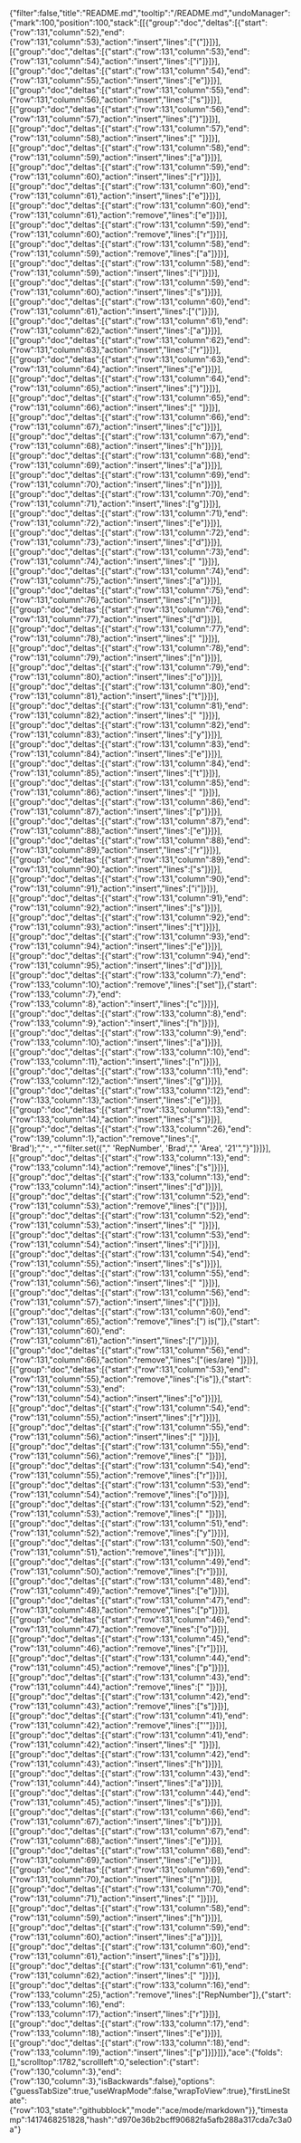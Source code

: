 {"filter":false,"title":"README.md","tooltip":"/README.md","undoManager":{"mark":100,"position":100,"stack":[[{"group":"doc","deltas":[{"start":{"row":131,"column":52},"end":{"row":131,"column":53},"action":"insert","lines":["("]}]}],[{"group":"doc","deltas":[{"start":{"row":131,"column":53},"end":{"row":131,"column":54},"action":"insert","lines":["i"]}]}],[{"group":"doc","deltas":[{"start":{"row":131,"column":54},"end":{"row":131,"column":55},"action":"insert","lines":["e"]}]}],[{"group":"doc","deltas":[{"start":{"row":131,"column":55},"end":{"row":131,"column":56},"action":"insert","lines":["s"]}]}],[{"group":"doc","deltas":[{"start":{"row":131,"column":56},"end":{"row":131,"column":57},"action":"insert","lines":[")"]}]}],[{"group":"doc","deltas":[{"start":{"row":131,"column":57},"end":{"row":131,"column":58},"action":"insert","lines":[" "]}]}],[{"group":"doc","deltas":[{"start":{"row":131,"column":58},"end":{"row":131,"column":59},"action":"insert","lines":["a"]}]}],[{"group":"doc","deltas":[{"start":{"row":131,"column":59},"end":{"row":131,"column":60},"action":"insert","lines":["r"]}]}],[{"group":"doc","deltas":[{"start":{"row":131,"column":60},"end":{"row":131,"column":61},"action":"insert","lines":["e"]}]}],[{"group":"doc","deltas":[{"start":{"row":131,"column":60},"end":{"row":131,"column":61},"action":"remove","lines":["e"]}]}],[{"group":"doc","deltas":[{"start":{"row":131,"column":59},"end":{"row":131,"column":60},"action":"remove","lines":["r"]}]}],[{"group":"doc","deltas":[{"start":{"row":131,"column":58},"end":{"row":131,"column":59},"action":"remove","lines":["a"]}]}],[{"group":"doc","deltas":[{"start":{"row":131,"column":58},"end":{"row":131,"column":59},"action":"insert","lines":["i"]}]}],[{"group":"doc","deltas":[{"start":{"row":131,"column":59},"end":{"row":131,"column":60},"action":"insert","lines":["s"]}]}],[{"group":"doc","deltas":[{"start":{"row":131,"column":60},"end":{"row":131,"column":61},"action":"insert","lines":["("]}]}],[{"group":"doc","deltas":[{"start":{"row":131,"column":61},"end":{"row":131,"column":62},"action":"insert","lines":["a"]}]}],[{"group":"doc","deltas":[{"start":{"row":131,"column":62},"end":{"row":131,"column":63},"action":"insert","lines":["r"]}]}],[{"group":"doc","deltas":[{"start":{"row":131,"column":63},"end":{"row":131,"column":64},"action":"insert","lines":["e"]}]}],[{"group":"doc","deltas":[{"start":{"row":131,"column":64},"end":{"row":131,"column":65},"action":"insert","lines":[")"]}]}],[{"group":"doc","deltas":[{"start":{"row":131,"column":65},"end":{"row":131,"column":66},"action":"insert","lines":[" "]}]}],[{"group":"doc","deltas":[{"start":{"row":131,"column":66},"end":{"row":131,"column":67},"action":"insert","lines":["c"]}]}],[{"group":"doc","deltas":[{"start":{"row":131,"column":67},"end":{"row":131,"column":68},"action":"insert","lines":["h"]}]}],[{"group":"doc","deltas":[{"start":{"row":131,"column":68},"end":{"row":131,"column":69},"action":"insert","lines":["a"]}]}],[{"group":"doc","deltas":[{"start":{"row":131,"column":69},"end":{"row":131,"column":70},"action":"insert","lines":["n"]}]}],[{"group":"doc","deltas":[{"start":{"row":131,"column":70},"end":{"row":131,"column":71},"action":"insert","lines":["g"]}]}],[{"group":"doc","deltas":[{"start":{"row":131,"column":71},"end":{"row":131,"column":72},"action":"insert","lines":["e"]}]}],[{"group":"doc","deltas":[{"start":{"row":131,"column":72},"end":{"row":131,"column":73},"action":"insert","lines":["d"]}]}],[{"group":"doc","deltas":[{"start":{"row":131,"column":73},"end":{"row":131,"column":74},"action":"insert","lines":[" "]}]}],[{"group":"doc","deltas":[{"start":{"row":131,"column":74},"end":{"row":131,"column":75},"action":"insert","lines":["a"]}]}],[{"group":"doc","deltas":[{"start":{"row":131,"column":75},"end":{"row":131,"column":76},"action":"insert","lines":["n"]}]}],[{"group":"doc","deltas":[{"start":{"row":131,"column":76},"end":{"row":131,"column":77},"action":"insert","lines":["d"]}]}],[{"group":"doc","deltas":[{"start":{"row":131,"column":77},"end":{"row":131,"column":78},"action":"insert","lines":[" "]}]}],[{"group":"doc","deltas":[{"start":{"row":131,"column":78},"end":{"row":131,"column":79},"action":"insert","lines":["n"]}]}],[{"group":"doc","deltas":[{"start":{"row":131,"column":79},"end":{"row":131,"column":80},"action":"insert","lines":["o"]}]}],[{"group":"doc","deltas":[{"start":{"row":131,"column":80},"end":{"row":131,"column":81},"action":"insert","lines":["t"]}]}],[{"group":"doc","deltas":[{"start":{"row":131,"column":81},"end":{"row":131,"column":82},"action":"insert","lines":[" "]}]}],[{"group":"doc","deltas":[{"start":{"row":131,"column":82},"end":{"row":131,"column":83},"action":"insert","lines":["y"]}]}],[{"group":"doc","deltas":[{"start":{"row":131,"column":83},"end":{"row":131,"column":84},"action":"insert","lines":["e"]}]}],[{"group":"doc","deltas":[{"start":{"row":131,"column":84},"end":{"row":131,"column":85},"action":"insert","lines":["t"]}]}],[{"group":"doc","deltas":[{"start":{"row":131,"column":85},"end":{"row":131,"column":86},"action":"insert","lines":[" "]}]}],[{"group":"doc","deltas":[{"start":{"row":131,"column":86},"end":{"row":131,"column":87},"action":"insert","lines":["p"]}]}],[{"group":"doc","deltas":[{"start":{"row":131,"column":87},"end":{"row":131,"column":88},"action":"insert","lines":["e"]}]}],[{"group":"doc","deltas":[{"start":{"row":131,"column":88},"end":{"row":131,"column":89},"action":"insert","lines":["r"]}]}],[{"group":"doc","deltas":[{"start":{"row":131,"column":89},"end":{"row":131,"column":90},"action":"insert","lines":["s"]}]}],[{"group":"doc","deltas":[{"start":{"row":131,"column":90},"end":{"row":131,"column":91},"action":"insert","lines":["i"]}]}],[{"group":"doc","deltas":[{"start":{"row":131,"column":91},"end":{"row":131,"column":92},"action":"insert","lines":["s"]}]}],[{"group":"doc","deltas":[{"start":{"row":131,"column":92},"end":{"row":131,"column":93},"action":"insert","lines":["t"]}]}],[{"group":"doc","deltas":[{"start":{"row":131,"column":93},"end":{"row":131,"column":94},"action":"insert","lines":["e"]}]}],[{"group":"doc","deltas":[{"start":{"row":131,"column":94},"end":{"row":131,"column":95},"action":"insert","lines":["d"]}]}],[{"group":"doc","deltas":[{"start":{"row":133,"column":7},"end":{"row":133,"column":10},"action":"remove","lines":["set"]},{"start":{"row":133,"column":7},"end":{"row":133,"column":8},"action":"insert","lines":["c"]}]}],[{"group":"doc","deltas":[{"start":{"row":133,"column":8},"end":{"row":133,"column":9},"action":"insert","lines":["h"]}]}],[{"group":"doc","deltas":[{"start":{"row":133,"column":9},"end":{"row":133,"column":10},"action":"insert","lines":["a"]}]}],[{"group":"doc","deltas":[{"start":{"row":133,"column":10},"end":{"row":133,"column":11},"action":"insert","lines":["n"]}]}],[{"group":"doc","deltas":[{"start":{"row":133,"column":11},"end":{"row":133,"column":12},"action":"insert","lines":["g"]}]}],[{"group":"doc","deltas":[{"start":{"row":133,"column":12},"end":{"row":133,"column":13},"action":"insert","lines":["e"]}]}],[{"group":"doc","deltas":[{"start":{"row":133,"column":13},"end":{"row":133,"column":14},"action":"insert","lines":["s"]}]}],[{"group":"doc","deltas":[{"start":{"row":133,"column":26},"end":{"row":139,"column":1},"action":"remove","lines":[", 'Brad');","```","```","filter.set({","    'RepNumber', 'Brad',","    'Area', '21'","}"]}]}],[{"group":"doc","deltas":[{"start":{"row":133,"column":13},"end":{"row":133,"column":14},"action":"remove","lines":["s"]}]}],[{"group":"doc","deltas":[{"start":{"row":133,"column":13},"end":{"row":133,"column":14},"action":"insert","lines":["d"]}]}],[{"group":"doc","deltas":[{"start":{"row":131,"column":52},"end":{"row":131,"column":53},"action":"remove","lines":["("]}]}],[{"group":"doc","deltas":[{"start":{"row":131,"column":52},"end":{"row":131,"column":53},"action":"insert","lines":[" "]}]}],[{"group":"doc","deltas":[{"start":{"row":131,"column":53},"end":{"row":131,"column":54},"action":"insert","lines":["i"]}]}],[{"group":"doc","deltas":[{"start":{"row":131,"column":54},"end":{"row":131,"column":55},"action":"insert","lines":["s"]}]}],[{"group":"doc","deltas":[{"start":{"row":131,"column":55},"end":{"row":131,"column":56},"action":"insert","lines":[" "]}]}],[{"group":"doc","deltas":[{"start":{"row":131,"column":56},"end":{"row":131,"column":57},"action":"insert","lines":["("]}]}],[{"group":"doc","deltas":[{"start":{"row":131,"column":60},"end":{"row":131,"column":65},"action":"remove","lines":[") is("]},{"start":{"row":131,"column":60},"end":{"row":131,"column":61},"action":"insert","lines":["/"]}]}],[{"group":"doc","deltas":[{"start":{"row":131,"column":56},"end":{"row":131,"column":66},"action":"remove","lines":["(ies/are) "]}]}],[{"group":"doc","deltas":[{"start":{"row":131,"column":53},"end":{"row":131,"column":55},"action":"remove","lines":["is"]},{"start":{"row":131,"column":53},"end":{"row":131,"column":54},"action":"insert","lines":["o"]}]}],[{"group":"doc","deltas":[{"start":{"row":131,"column":54},"end":{"row":131,"column":55},"action":"insert","lines":["r"]}]}],[{"group":"doc","deltas":[{"start":{"row":131,"column":55},"end":{"row":131,"column":56},"action":"insert","lines":[" "]}]}],[{"group":"doc","deltas":[{"start":{"row":131,"column":55},"end":{"row":131,"column":56},"action":"remove","lines":[" "]}]}],[{"group":"doc","deltas":[{"start":{"row":131,"column":54},"end":{"row":131,"column":55},"action":"remove","lines":["r"]}]}],[{"group":"doc","deltas":[{"start":{"row":131,"column":53},"end":{"row":131,"column":54},"action":"remove","lines":["o"]}]}],[{"group":"doc","deltas":[{"start":{"row":131,"column":52},"end":{"row":131,"column":53},"action":"remove","lines":[" "]}]}],[{"group":"doc","deltas":[{"start":{"row":131,"column":51},"end":{"row":131,"column":52},"action":"remove","lines":["y"]}]}],[{"group":"doc","deltas":[{"start":{"row":131,"column":50},"end":{"row":131,"column":51},"action":"remove","lines":["t"]}]}],[{"group":"doc","deltas":[{"start":{"row":131,"column":49},"end":{"row":131,"column":50},"action":"remove","lines":["r"]}]}],[{"group":"doc","deltas":[{"start":{"row":131,"column":48},"end":{"row":131,"column":49},"action":"remove","lines":["e"]}]}],[{"group":"doc","deltas":[{"start":{"row":131,"column":47},"end":{"row":131,"column":48},"action":"remove","lines":["p"]}]}],[{"group":"doc","deltas":[{"start":{"row":131,"column":46},"end":{"row":131,"column":47},"action":"remove","lines":["o"]}]}],[{"group":"doc","deltas":[{"start":{"row":131,"column":45},"end":{"row":131,"column":46},"action":"remove","lines":["r"]}]}],[{"group":"doc","deltas":[{"start":{"row":131,"column":44},"end":{"row":131,"column":45},"action":"remove","lines":["p"]}]}],[{"group":"doc","deltas":[{"start":{"row":131,"column":43},"end":{"row":131,"column":44},"action":"remove","lines":[" "]}]}],[{"group":"doc","deltas":[{"start":{"row":131,"column":42},"end":{"row":131,"column":43},"action":"remove","lines":["s"]}]}],[{"group":"doc","deltas":[{"start":{"row":131,"column":41},"end":{"row":131,"column":42},"action":"remove","lines":["'"]}]}],[{"group":"doc","deltas":[{"start":{"row":131,"column":41},"end":{"row":131,"column":42},"action":"insert","lines":[" "]}]}],[{"group":"doc","deltas":[{"start":{"row":131,"column":42},"end":{"row":131,"column":43},"action":"insert","lines":["h"]}]}],[{"group":"doc","deltas":[{"start":{"row":131,"column":43},"end":{"row":131,"column":44},"action":"insert","lines":["a"]}]}],[{"group":"doc","deltas":[{"start":{"row":131,"column":44},"end":{"row":131,"column":45},"action":"insert","lines":["s"]}]}],[{"group":"doc","deltas":[{"start":{"row":131,"column":66},"end":{"row":131,"column":67},"action":"insert","lines":["b"]}]}],[{"group":"doc","deltas":[{"start":{"row":131,"column":67},"end":{"row":131,"column":68},"action":"insert","lines":["e"]}]}],[{"group":"doc","deltas":[{"start":{"row":131,"column":68},"end":{"row":131,"column":69},"action":"insert","lines":["e"]}]}],[{"group":"doc","deltas":[{"start":{"row":131,"column":69},"end":{"row":131,"column":70},"action":"insert","lines":["n"]}]}],[{"group":"doc","deltas":[{"start":{"row":131,"column":70},"end":{"row":131,"column":71},"action":"insert","lines":[" "]}]}],[{"group":"doc","deltas":[{"start":{"row":131,"column":58},"end":{"row":131,"column":59},"action":"insert","lines":["h"]}]}],[{"group":"doc","deltas":[{"start":{"row":131,"column":59},"end":{"row":131,"column":60},"action":"insert","lines":["a"]}]}],[{"group":"doc","deltas":[{"start":{"row":131,"column":60},"end":{"row":131,"column":61},"action":"insert","lines":["s"]}]}],[{"group":"doc","deltas":[{"start":{"row":131,"column":61},"end":{"row":131,"column":62},"action":"insert","lines":[" "]}]}],[{"group":"doc","deltas":[{"start":{"row":133,"column":16},"end":{"row":133,"column":25},"action":"remove","lines":["RepNumber"]},{"start":{"row":133,"column":16},"end":{"row":133,"column":17},"action":"insert","lines":["r"]}]}],[{"group":"doc","deltas":[{"start":{"row":133,"column":17},"end":{"row":133,"column":18},"action":"insert","lines":["e"]}]}],[{"group":"doc","deltas":[{"start":{"row":133,"column":18},"end":{"row":133,"column":19},"action":"insert","lines":["p"]}]}]]},"ace":{"folds":[],"scrolltop":1782,"scrollleft":0,"selection":{"start":{"row":130,"column":3},"end":{"row":130,"column":3},"isBackwards":false},"options":{"guessTabSize":true,"useWrapMode":false,"wrapToView":true},"firstLineState":{"row":103,"state":"githubblock","mode":"ace/mode/markdown"}},"timestamp":1417468251828,"hash":"d970e36b2bcff90682fa5afb288a317cda7c3a0a"}